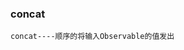 ### concat

`concat----顺序的将输入Observable的值发出`

<code src="../../code/operators/combination/concat.tsx"></code>

